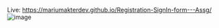 Live: https://mariumakterdev.github.io/Registration-SignIn-form---Assg/
![image](https://github.com/user-attachments/assets/caf0edd3-8467-409d-8775-725155370c1a)
